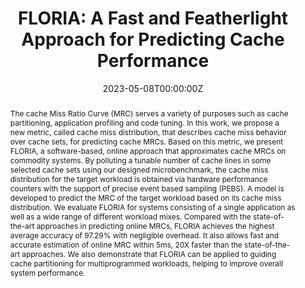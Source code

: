 ---
title: 'FLORIA: A Fast and Featherlight Approach for Predicting Cache Performance'

# Authors
# If you created a profile for a user (e.g. the default `admin` user), write the username (folder name) here
# and it will be replaced with their full name and linked to their profile.
authors:
  - Jun Xiao
  - Yaocheng Xiang
  - Xiaolin Wang
  - Yingwei Luo
  - Andy Pimentel
  - Zhenlin Wang
# # Author notes (optional)
# author_notes:
#   - 'Equal contribution'
#   - 'Equal contribution'

date: '2023-05-08T00:00:00Z'
doi: ''

# Schedule page publish date (NOT publication's date).
publishDate: '2023-05-08T00:00:00Z'

# Publication type.
# Accepts a single type but formatted as a YAML list (for Hugo requirements).
# Enter a publication type from the CSL standard.
publication_types: ['paper-conference']

# Publication name and optional abbreviated publication name.
publication: In *European Conference on Computer Systems (EuroSys)*
publication_short: In *EuroSys 23*

abstract: 'The cache Miss Ratio Curve (MRC) serves a variety of purposes such as cache partitioning, application profiling and code tuning. In this work, we propose a new metric, called cache miss distribution, that describes cache miss behavior over cache sets, for predicting cache MRCs. Based on this metric, we present FLORIA, a software-based, online approach that approximates cache MRCs on commodity systems. By polluting a tunable number of cache lines in some selected cache sets using our designed microbenchmark, the cache miss distribution for the target workload is obtained via hardware performance counters with the support of precise event based sampling (PEBS). A model is developed to predict the MRC of the target workload based on its cache miss distribution.
We evaluate FLORIA for systems consisting of a single application as well as a wide range of different workload mixes. Compared with the state-of-the-art approaches in predicting online MRCs, FLORIA achieves the highest average accuracy of 97.29% with negligible overhead. It also allows fast and accurate estimation of online MRC within 5ms, 20X faster than the state-of-the-art approaches. We also demonstrate that FLORIA can be applied to guiding cache partitioning for multiprogrammed workloads, helping to improve overall system performance.'

# Summary. An optional shortened abstract.
summary: ''

tags: []

# Display this page in the Featured widget?
featured: true

# Custom links (uncomment lines below)
# links:
# - name: Custom Link
#   url: http://example.org

url_pdf: 'https://dl.acm.org/doi/pdf/10.1145/3577193.3593740'
url_code: ''
url_dataset: ''
url_poster: ''
url_project: ''
url_slides: ''
url_source: ''
url_video: ''

# Featured image
# To use, add an image named `featured.jpg/png` to your page's folder.
# image:
#   caption: 'Image credit: [**Unsplash**](https://unsplash.com/photos/pLCdAaMFLTE)'
#   focal_point: ''
#   preview_only: false

# Associated Projects (optional).
#   Associate this publication with one or more of your projects.
#   Simply enter your project's folder or file name without extension.
#   E.g. `internal-project` references `content/project/internal-project/index.md`.
#   Otherwise, set `projects: []`.
# projects:
#   - example

# Slides (optional).
#   Associate this publication with Markdown slides.
#   Simply enter your slide deck's filename without extension.
#   E.g. `slides: "example"` references `content/slides/example/index.md`.
#   Otherwise, set `slides: ""`.
# slides: example
---